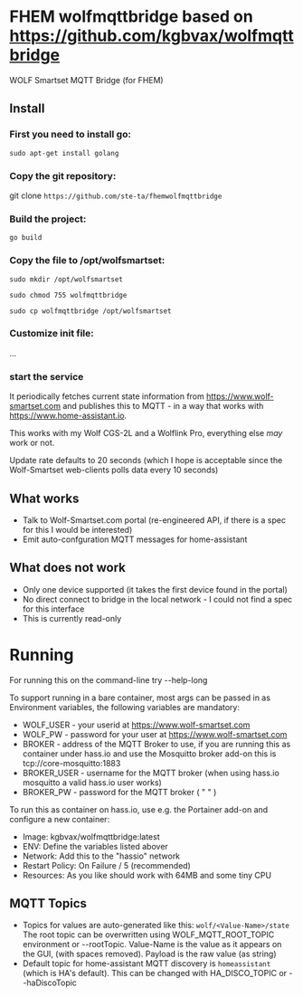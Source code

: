 # FHEM wolfmqttbridge based on https://github.com/kgbvax/wolfmqttbridge

WOLF Smartset MQTT Bridge (for FHEM)

## Install

### First you need to install go:
`sudo apt-get install golang`

### Copy the git repository:
git clone `https://github.com/ste-ta/fhemwolfmqttbridge`

### Build the project:

`go build`

### Copy the file to /opt/wolfsmartset:

`sudo mkdir /opt/wolfsmartset`

`sudo chmod 755 wolfmqttbridge`  

`sudo cp wolfmqttbridge /opt/wolfsmartset`

### Customize init file:

...

### start the service

It periodically fetches current state information 
from https://www.wolf-smartset.com and publishes this to MQTT - in a way that works with https://www.home-assistant.io.



This works with my Wolf CGS-2L and a Wolflink Pro, everything else _may_ work or not.

Update rate defaults to 20 seconds (which I hope is acceptable since the Wolf-Smartset web-clients polls data every 10 seconds)
## What works
* Talk to Wolf-Smartset.com portal (re-engineered API, if there is a spec for this I would be interested)
* Emit auto-confguration MQTT messages for home-assistant

## What does not work
* Only one device supported (it takes the first device found in the portal)
* No direct connect to bridge in the local network - I could not find a spec for this interface
* This is currently read-only

# Running
For running this on the command-line try --help-long

To support running in a bare container, most args can be passed in as Environment variables, the following variables are mandatory:

* WOLF_USER  - your userid at  https://www.wolf-smartset.com
* WOLF_PW - password for your user at https://www.wolf-smartset.com
* BROKER - address of the MQTT Broker to use, if you are running this as container under hass.io and use the Mosquitto broker add-on this is tcp://core-mosquitto:1883 
* BROKER_USER - username for the MQTT broker (when using hass.io mosquitto a valid hass.io user works)
* BROKER_PW - password for the MQTT broker ( " " )

 
To run this as container on hass.io, use e.g. the Portainer add-on and configure a new container:
* Image: kgbvax/wolfmqttbridge:latest
* ENV: Define the variables listed abover
* Network: Add this to the "hassio" network
* Restart Policy: On Failure / 5 (recommended)
* Resources: As you like should work with 64MB and some tiny CPU

## MQTT Topics
* Topics for values are auto-generated like this: 
   ```wolf/<Value-Name>/state```
    The root topic can be overwritten using WOLF_MQTT_ROOT_TOPIC environment or --rootTopic. Value-Name is the value as it appears on the GUI, (with spaces removed).  Payload is the raw value (as string)
*  Default topic for home-assistant MQTT discovery is ```homeassistant``` (which is HA's default). This can be changed with HA_DISCO_TOPIC or --haDiscoTopic
